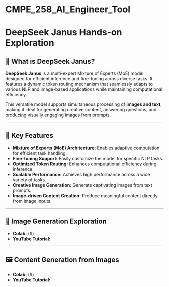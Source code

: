 # CMPE_258_AI_Engineer_Tool
# DeepSeek Janus Hands-on Exploration  

## 🧐 What is DeepSeek Janus?  
**DeepSeek Janus** is a multi-expert Mixture of Experts (MoE) model designed for efficient inference and fine-tuning across diverse tasks. It features a dynamic token routing mechanism that seamlessly adapts to various NLP and image-based applications while maintaining computational efficiency.  

This versatile model supports simultaneous processing of **images and text**, making it ideal for generating creative content, answering questions, and producing visually engaging images from prompts.  

---

## 🔑 Key Features  
- **Mixture of Experts (MoE) Architecture:** Enables adaptive computation for efficient task handling.  
- **Fine-tuning Support:** Easily customize the model for specific NLP tasks.  
- **Optimized Token Routing:** Enhances computational efficiency during inference.  
- **Scalable Performance:** Achieves high performance across a wide variety of tasks.  
- **Creative Image Generation:** Generate captivating images from text prompts.  
- **Image-driven Content Creation:** Produce meaningful content directly from image inputs.  

---

## 🎨 Image Generation Exploration  
- **Colab:** (#)  
- **YouTube Tutorial:**   

---

## 🖼️ Content Generation from Images  
- **Colab:** (#)  
- **YouTube Tutorial:**   
